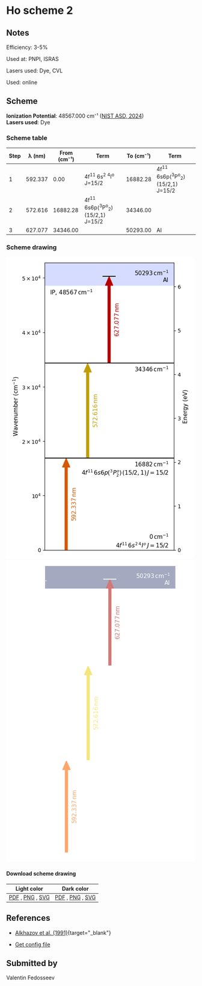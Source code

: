 # Ho scheme 2

## Notes

Efficiency: 3-5%

Used at: PNPI, ISRAS

Lasers used: Dye, CVL

Used: online





## Scheme

**Ionization Potential**: 48567.000 cm⁻¹ ([NIST ASD, 2024](https://www.nist.gov/pml/atomic-spectra-database))  
**Lasers used**: Dye

### Scheme table

| Step | λ (nm)  | From (cm⁻¹) |                                    Term                                     | To (cm⁻¹) |                                    Term                                     |
| ---- | ------- | ----------- | --------------------------------------------------------------------------- | --------- | --------------------------------------------------------------------------- |
| 1    | 592.337 | 0.00        | 4f<sup>11</sup> 6s<sup>2</sup> <sup>4</sup>I<sup>o</sup> J=15/2             | 16882.28  | 4f<sup>11</sup> 6s6p(<sup>3</sup>P<sup>o</sup><sub>2</sub>) (15/2,1) J=15/2 |
| 2    | 572.616 | 16882.28    | 4f<sup>11</sup> 6s6p(<sup>3</sup>P<sup>o</sup><sub>2</sub>) (15/2,1) J=15/2 | 34346.00  |                                                                             |
| 3    | 627.077 | 34346.00    |                                                                             | 50293.00  | AI                                                                          |


### Scheme drawing

![ho scheme, light mode](ho-002/ho-002-light.png#only-light)
![ho scheme, dark mode](ho-002/ho-002-dark-web.png#only-dark)

#### Download scheme drawing

|                                            Light color                                            |                                           Dark color                                           |
| ------------------------------------------------------------------------------------------------- | ---------------------------------------------------------------------------------------------- |
| [PDF](ho-002/ho-002-light.pdf) , [PNG](ho-002/ho-002-light.png) , [SVG](ho-002/ho-002-light.svg)  | [PDF](ho-002/ho-002-dark.pdf) , [PNG](ho-002/ho-002-dark.png) , [SVG](ho-002/ho-002-dark.svg)  |


## References

  - [Alkhazov et al. (1991)](https://doi.org/10.1016/0168-9002(91)90348-T){target="_blank"}

  - [Get config file](https://github.com/RIMS-Code/rims-code.github.io/blob/main/db/ho-002.json)



## Submitted by

Valentin Fedosseev

